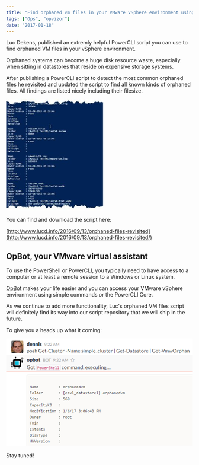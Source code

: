```yaml
---
title: "Find orphaned vm files in your VMware vSphere environment using your mobile"
tags: ["Ops", "opvizor"]
date: "2017-01-18"
---
```


Luc Dekens, published an extremly helpful PowerCLI script you can use to find orphaned VM files in your vSphere environment.

Orphaned systems can become a huge disk resource waste, especially when sitting in datastores that reside on expensive storage systems.

After publishing a PowerCLI script to detect the most common orphaned files he revisited and updated the script to find all known kinds of orphaned files. All findings are listed nicely including their filesize.

![orphaned vm](/images/blog/orphan-1-262x300.jpg)

You can find and download the script here: 

[http://www.lucd.info/2016/09/13/orphaned-files-revisited](http://www.lucd.info/2016/09/13/orphaned-files-revisited/)

## OpBot, your VMware virtual assistant

To use the PowerShell or PowerCLI, you typically need to have access to a computer or at least a remote session to a Windows or Linux system.

[OpBot](http://try.opvizor.com/opbot) makes your life easier and you can access your VMware vSphere environment using simple commands or the PowerCLI Core.

As we continue to add more functionality, Luc's orphaned VM files script will definitely find its way into our script repository that we will ship in the future.

To give you a heads up what it coming:

[![OpBot orphaned vm](/images/blog/orphanedvm.png)](http://try.opvizor.com/opbot)

Stay tuned!

